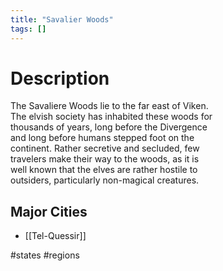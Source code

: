 ```yaml
---
title: "Savalier Woods"
tags: []
---
```


# Description

The Savaliere Woods lie to the far east of Viken.  
The elvish society has inhabited these woods for  
thousands of years, long before the Divergence  
and long before humans stepped foot on the  
continent. Rather secretive and secluded, few  
travelers make their way to the woods, as it is  
well known that the elves are rather hostile to  
outsiders, particularly non-magical creatures.

## Major Cities

- [[Tel-Quessir]]

#states #regions 


